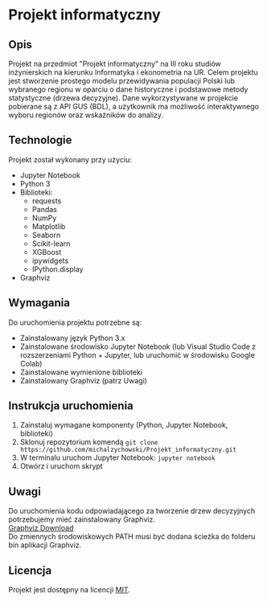 # Projekt informatyczny
## Opis
Projekt na przedmiot "Projekt informatyczny" na III roku studiów inżynierskich na kierunku Informatyka i ekonometria na UR. Celem projektu jest stworzenie prostego modelu przewidywania populacji Polski lub wybranego regionu w oparciu o dane historyczne i podstawowe metody statystyczne (drzewa decyzyjne). Dane wykorzystywane w projekcie pobierane są z API GUS (BDL), a użytkownik ma możliwość interaktywnego wyboru regionów oraz wskaźników do analizy.

## Technologie
Projekt został wykonany przy użyciu:
* Jupyter Notebook
* Python 3
* Biblioteki:
  * requests  
  * Pandas
  * NumPy
  * Matplotlib
  * Seaborn
  * Scikit-learn
  * XGBoost
  * ipywidgets
  * IPython.display
* Graphviz

## Wymagania
Do uruchomienia projektu potrzebne są:
* Zainstalowany język Python 3.x
* Zainstalowane środowisko Jupyter Notebook (lub Visual Studio Code z rozszerzeniami Python + Jupyter, lub uruchomić w środowisku Google Colab)
* Zainstalowane wymienione biblioteki
* Zainstalowany Graphviz (patrz Uwagi)

## Instrukcja uruchomienia
1. Zainstaluj wymagane komponenty (Python, Jupyter Notebook, biblioteki)
2. Sklonuj repozytorium komendą `git clone https://github.com/michalzychowski/Projekt_informatyczny.git`
3. W terminalu uruchom Jupyter Notebook: `jupyter notebook`
4. Otwórz i uruchom skrypt

## Uwagi
Do uruchomienia kodu odpowiadającego za tworzenie drzew decyzyjnych potrzebujemy mieć zainstalowany Graphviz. \
[Graphviz Download](https://graphviz.org/download/) \
Do zmiennych środowiskowych PATH musi być dodana ścieżka do folderu bin aplikacji Graphviz.

## Licencja
Projekt jest dostępny na licencji [MIT](LICENSE).